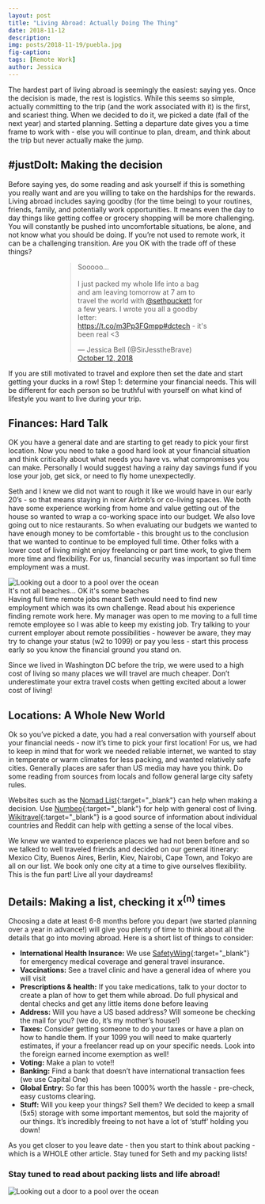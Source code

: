 ```yaml
---
layout: post
title: "Living Abroad: Actually Doing The Thing"
date: 2018-11-12
description:
img: posts/2018-11-19/puebla.jpg
fig-caption:
tags: [Remote Work]
author: Jessica
---
```

The hardest part of living abroad is seemingly the easiest: saying yes. Once the decision is made, the rest is logistics. While this seems so simple, actually committing to the trip (and the work associated with it) is the first, and scariest thing. When we decided to do it, we picked a date (fall of the next year) and started planning. Setting a departure date gives you a time frame to work with - else you will continue to plan, dream, and think about the trip but never actually make the jump. 

## #justDoIt: Making the decision

Before saying yes, do some reading and ask yourself if this is something you really want and are you willing to take on the hardships for the rewards. Living abroad includes saying goodby (for the time being) to your routines, friends, family, and potentially work opportunities. It means even the day to day things like getting coffee or grocery shopping will be more challenging. You will constantly be pushed into uncomfortable situations, be alone, and not know what you should be doing. If you’re not used to remote work, it can be a challenging transition. Are you OK with the trade off of these things? 
<div style="margin: 0 auto; width: 60%;">
  <blockquote class="twitter-tweet" data-cards="hidden" data-lang="en"><p lang="en" dir="ltr">Sooooo...<br><br>I just packed my whole life into a bag and am leaving tomorrow at 7 am to travel the world with <a href="https://twitter.com/sethpuckett?ref_src=twsrc%5Etfw">@sethpuckett</a> for a few years. I wrote you all a goodby letter: <a href="https://t.co/m3Pp3FGmpp">https://t.co/m3Pp3FGmpp</a><a href="https://twitter.com/hashtag/dctech?src=hash&amp;ref_src=twsrc%5Etfw">#dctech</a> - it&#39;s been real &lt;3</p>&mdash; Jessica Bell (@SirJesstheBrave) <a href="https://twitter.com/SirJesstheBrave/status/1050848296170872832?ref_src=twsrc%5Etfw">October 12, 2018</a></blockquote>
  <script async src="https://platform.twitter.com/widgets.js" charset="utf-8"></script>
</div>

If you are still motivated to travel and explore then set the date and start getting your ducks in a row!  Step 1: determine your financial needs. This will be different for each person so be truthful with yourself on what kind of lifestyle you want to live during your trip.

## Finances: Hard Talk
OK you have a general date and are starting to get ready to pick your first location. Now you need to take a good hard look at your financial situation and think critically about what needs you have vs. what compromises you can make. Personally I would suggest having a rainy day savings fund if you lose your job, get sick, or need to fly home unexpectedly. 

Seth and I knew we did not want to rough it like we would have in our early 20’s - so that means staying in nicer Airbnb’s or co-living spaces. We both have some experience working from home and value getting out of the house so wanted to wrap a co-working space into our budget. We also love going out to nice restaurants. So when evaluating our budgets we wanted to have enough money to be comfortable - this brought us to the conclusion that we wanted to continue to be employed full time.  Other folks with a lower cost of living might enjoy freelancing or part time work, to give them more time and flexibility. For us, financial security was important so full time employment was a must.
<div class="img-container float-right">
  <img src="{{site.baseurl}}/assets/img/posts/2018-11-19/beach.jpg" alt="Looking out a door to a pool over the ocean" />
  <div class="img-caption">It's not all beaches... OK it's some beaches</div>
</div>
Having full time remote jobs meant Seth would need to find new employment which was its own challenge. Read about his experience finding remote work here.  My manager was open to me moving to a full time remote employee so I was able to keep my existing job. Try talking to your current employer about remote possibilities - however be aware, they may try to change your status (w2 to 1099) or pay you less - start this process early so you know the financial ground you stand on.

Since we lived in Washington DC before the trip, we were used to a high cost of living so many places we will travel are much cheaper. Don’t underestimate your extra travel costs when getting excited about a lower cost of living!

## Locations: A Whole New World
Ok so you’ve picked a date, you had a real conversation with yourself about your financial needs - now it’s time to pick your first location! For us, we had to keep in mind that for work we needed reliable internet, we wanted to stay in temperate or warm climates for less packing, and wanted relatively safe cities.  Generally places are safer than US media may have you think.  Do some reading from sources from locals and follow general large city safety rules. 

Websites such as the [Nomad List](https://nomadlist.com/){:target="_blank"} can help when making a decision. Use [Numbeo](https://www.numbeo.com/cost-of-living/){:target="_blank"} for help with general cost of living. [Wikitravel](https://wikitravel.org/en/Main_Page){:target="_blank"} is a good source of information about individual countries and Reddit can help with getting a sense of the local vibes.

We knew we wanted to experience places we had not been before and so we talked to well traveled friends and decided on our general itinerary: Mexico City, Buenos Aires, Berlin, Kiev, Nairobi, Cape Town, and Tokyo are all on our list. We book only one city at a time to give ourselves flexibility. This is the fun part! Live all your daydreams!

## Details: Making a list, checking it x<sup>(n)</sup> times 
Choosing a date at least 6-8 months before you depart (we started planning over a year in advance!) will give you plenty of time to think about all the details that go into moving abroad. Here is a short list of things to consider:
* **International Health Insurance:** We use [SafetyWing](https://www.safetywing.com/){:target="_blank"} for emergency medical coverage and general travel insurance.
* **Vaccinations:** See a travel clinic and have a general idea of where you will visit
* **Prescriptions & health:** If you take medications, talk to your doctor to create a plan of how to get them while abroad. Do full physical and dental checks and get any little items done before leaving
* **Address:** Will you have a US based address? Will someone be checking the mail for you? (we do, it’s my mother’s house!)
* **Taxes:** Consider getting someone to do your taxes or have a plan on how to handle them. If your 1099 you will need to make quarterly estimates, if your a freelancer read up on your specific needs. Look into the foreign earned income exemption as well!
* **Voting:** Make a plan to vote!!
* **Banking:** Find a bank that doesn’t have international transaction fees (we use Capital One)
* **Global Entry:** So far this has been 1000% worth the hassle - pre-check, easy customs clearing.
* **Stuff:** Will you keep your things? Sell them? We decided to keep a small (5x5) storage with some important mementos, but sold the majority of our things. It’s incredibly freeing to not have a lot of ‘stuff’ holding you down!

As you get closer to you leave date - then you start to think about packing - which is a WHOLE other article. Stay tuned for Seth and my packing lists!

### Stay tuned to read about packing lists and life abroad!

<div class="img-container full">
  <img src="{{site.baseurl}}/assets/img/posts/2018-11-19/overlook.jpg" alt="Looking out a door to a pool over the ocean" />
</div>
